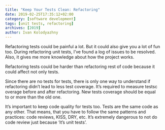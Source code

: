 ```yaml
---
title: "Keep Your Tests Clean: Refactoring"
date: 2019-02-25T17:35:12+02:00
category: [software development]
tags: [unit tests, refactoring]
archives: [2019]
author: Ivan Kolodyazhny
---
```


Refactoring tests could be painful a lot. But it could also give you a lot of
fun too. During refactoring unit tests, I’ve found a log of issues to be
resolved. Also, it gives me more knowledge about how the project works.

Refactoring tests could be harder than refactoring rest of code because it
could affect not only tests.

Since there are no tests for tests, there is only one way to understand if
refactoring didn’t lead to less test coverage. It’s required to measure testsc
overage before and after refactoring. New tests coverage should be equal to or
more than the old one.

It’s important to keep code quality for tests too. Tests are the same code as
any other. That means, that you have to follow the same patterns and practices:
code reviews, KISS, DRY, etc. It’s extremely dangerous to not do code review
just because ‘it’s unit tests’.
